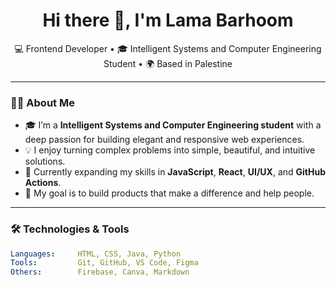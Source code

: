 <h1 align="center">Hi there 👋, I'm Lama Barhoom</h1>

<p align="center">
💻 Frontend Developer • 🎓 Intelligent Systems and Computer Engineering Student • 🌍 Based in Palestine  
</p>

---

### 👩‍💻 About Me

- 🎓 I’m a **Intelligent Systems and Computer Engineering student** with a deep passion for building elegant and responsive web experiences.
- 💡 I enjoy turning complex problems into simple, beautiful, and intuitive solutions.
- 🌱 Currently expanding my skills in **JavaScript**, **React**, **UI/UX**, and **GitHub Actions**.
- 🎯 My goal is to build products that make a difference and help people.

---

### 🛠️ Technologies & Tools

```yaml
Languages:     HTML, CSS, Java, Python    
Tools:         Git, GitHub, VS Code, Figma  
Others:        Firebase, Canva, Markdown

